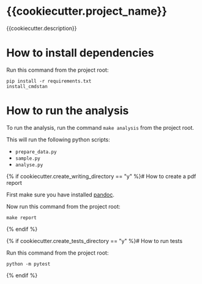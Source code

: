 {{cookiecutter.project_name}}
==============================

{{cookiecutter.description}}

# How to install dependencies

Run this command from the project root:

```
pip install -r requirements.txt
install_cmdstan
```

# How to run the analysis

To run the analysis, run the command `make analysis` from the project root.

This will run the following python scripts:

- `prepare_data.py`
- `sample.py`
- `analyse.py`

{% if cookiecutter.create_writing_directory == "y" %}# How to create a pdf report

First make sure you have installed [pandoc](https://pandoc.org).

Now run this command from the project root:

```
make report
```
{% endif %}

{% if cookiecutter.create_tests_directory == "y" %}# How to run tests

Run this command from the project root:

```
python -m pytest
```
{% endif %}

